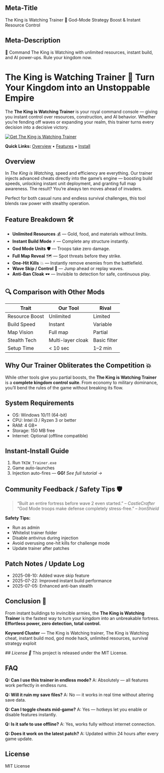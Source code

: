 ## Meta-Title

The King is Watching Trainer 👑 God-Mode Strategy Boost & Instant Resource Control

## Meta-Description

🚀 Command The King is Watching with unlimited resources, instant build, and AI power-ups. Rule your kingdom now.

# The King is Watching Trainer 👑 Turn Your Kingdom into an Unstoppable Empire

The **The King is Watching Trainer** is your royal command console — giving you instant control over resources, construction, and AI behavior. Whether you’re fending off waves or expanding your realm, this trainer turns every decision into a decisive victory.

[![Get The King is Watching Trainer](https://img.shields.io/badge/Get%20The%20King%20is%20Watching%20Trainer-blueviolet)](EXAMPLE)

**Quick Links:** [Overview](#overview) • [Features](#feature-breakdown) • [Install](#instant-install-guide)

## Overview

In *The King is Watching*, speed and efficiency are everything. Our trainer injects advanced cheats directly into the game’s engine — boosting build speeds, unlocking instant unit deployment, and granting full map awareness. The result? You’re always ten moves ahead of invaders.

Perfect for both casual runs and endless survival challenges, this tool blends raw power with stealthy operation.

## Feature Breakdown 🛠

* **Unlimited Resources** 💰 — Gold, food, and materials without limits.
* **Instant Build Mode** ⚡ — Complete any structure instantly.
* **God Mode Units** 🛡 — Troops take zero damage.
* **Full Map Reveal** 🗺 — Spot threats before they strike.
* **One-Hit Kills** 💥 — Instantly remove enemies from the battlefield.
* **Wave Skip / Control** 🔄 — Jump ahead or replay waves.
* **Anti-Ban Cloak** 🕶 — Invisible to detection for safe, continuous play.

## 🔍 Comparison with Other Mods

| Trait          | **Our Tool**      | Rival        |
| -------------- | ----------------- | ------------ |
| Resource Boost | Unlimited         | Limited      |
| Build Speed    | Instant           | Variable     |
| Map Vision     | Full map          | Partial      |
| Stealth Tech   | Multi-layer cloak | Basic filter |
| Setup Time     | < 10 sec          | 1–2 min      |

## Why Our Trainer Obliterates the Competition 💥

While other tools give you partial boosts, the **The King is Watching Trainer** is a **complete kingdom control suite**. From economy to military dominance, you’ll bend the rules of the game without breaking its flow.

## System Requirements

* OS: Windows 10/11 (64-bit)
* CPU: Intel i3 / Ryzen 3 or better
* RAM: 4 GB+
* Storage: 150 MB free
* Internet: Optional (offline compatible)

## Instant-Install Guide

1. Run `TKIW_Trainer.exe`
2. Game auto-launches
3. Injection auto-fires — **GG!**
   *See full tutorial →*

## Community Feedback / Safety Tips 🛡

> “Built an entire fortress before wave 2 even started.” – *CastleCrafter*
> “God Mode troops make defense completely stress-free.” – *IronShield*

**Safety Tips:**

* Run as admin
* Whitelist trainer folder
* Disable antivirus during injection
* Avoid overusing one-hit kills for challenge mode
* Update trainer after patches

## Patch Notes / Update Log

* 2025-08-10: Added wave skip feature
* 2025-07-22: Improved instant build performance
* 2025-07-05: Enhanced anti-ban stealth

## Conclusion 🎯

From instant buildings to invincible armies, the **The King is Watching Trainer** is the fastest way to turn your kingdom into an unbreakable fortress. **Effortless power, zero detection, total control.**

**Keyword Cluster** — The King is Watching trainer, The King is Watching cheat, instant build mod, god mode hack, unlimited resources, survival strategy exploit

*## License 📝*
This project is released under the MIT License.

<!-- LSI: god mode trainer, instant build hack, map reveal mod, wave skip cheat, resource boost -->  

## FAQ

**Q: Can I use this trainer in endless mode?**
A: Absolutely — all features work perfectly in endless runs.

**Q: Will it ruin my save files?**
A: No — it works in real time without altering save data.

**Q: Can I toggle cheats mid-game?**
A: Yes — hotkeys let you enable or disable features instantly.

**Q: Is it safe to use offline?**
A: Yes, works fully without internet connection.

**Q: Does it work on the latest patch?**
A: Updated within 24 hours after every game update.

## License

MIT License
